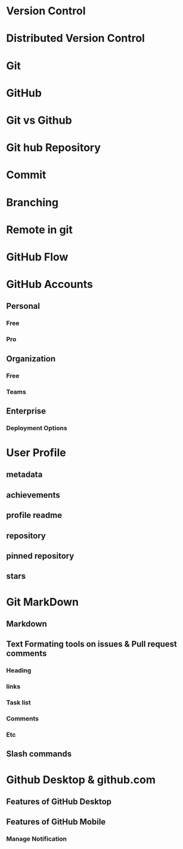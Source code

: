 # Version Control

# Distributed Version Control

# Git

# GitHub

# Git vs Github

# Git hub Repository

# Commit

# Branching

# Remote in git

# GitHub Flow

# GitHub Accounts

## Personal
### Free
### Pro

## Organization
### Free
### Teams

## Enterprise
### Deployment Options

# User Profile

## metadata
## achievements
## profile readme
## repository
## pinned repository
## stars

# Git MarkDown
## Markdown
## Text Formating tools on issues & Pull request comments
### Heading
### links
### Task list
### Comments
### Etc

## Slash commands

# Github Desktop & github.com
## Features of GitHub Desktop
## Features of GitHub Mobile
### Manage Notification

